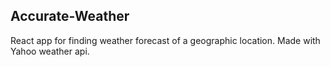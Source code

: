 ## Accurate-Weather

React app for finding weather forecast of a geographic location. Made with Yahoo weather api.
